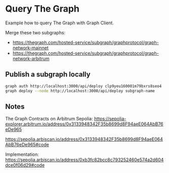# Query The Graph

Example how to query The Graph with Graph Client.

Merge these two subgraphs:

- https://thegraph.com/hosted-service/subgraph/graphprotocol/graph-network-mainnet
- https://thegraph.com/hosted-service/subgraph/graphprotocol/graph-network-arbitrum

## Publish a subgraph locally

```bash
graph auth http://localhost:3000/api/deploy clp9yeu160001m79bxrs8seo4
graph deploy --node http://localhost:3000/api/deploy subgraph-name
```

## Notes

The Graph Contracts on Arbitrum Sepolia: https://sepolia-explorer.arbitrum.io/address/0x3133948342F35b8699d8F94aeE064AbB76eDe965

https://sepolia.arbiscan.io/address/0x3133948342F35b8699d8F94aeE064AbB76eDe965#code

Implementation: https://sepolia.arbiscan.io/address/0xb3fc82bcc8c793252460e574a2d604dce0f06d29#code
